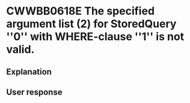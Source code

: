 # CWWBB0618E The specified argument list (2) for StoredQuery ''0'' with WHERE-clause ''1'' is not valid.

## Explanation

## User response